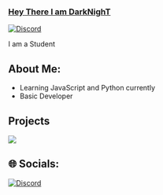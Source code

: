 ### [Hey There I am DarkNighT](https://discord.gg/KbJcNQwpaD)

<a href="https://discord.com/users/1188178871049265282">
<img src="https://discord.c99.nl/widget/theme-3/1188178871049265282.png" alt="Discord"/>
</a>

I am a Student

## About Me:

- Learning JavaScript and Python currently
- Basic Developer

## Projects
<a href = "https://discord.gg/bakchodi">
<img src="https://capsule-render.vercel.app/api?type=waving&color=0:EEFF00,100:a82da8&animation=blink&height=150&reversal=tru&width=100&theme=gruvbox&section=header&text=Trixo&fontColor=15f8ef&fontSize=75&fontAlignY=39" />
</a>

## 🌐 Socials:
[![Discord](https://img.shields.io/badge/Discord-%237289DA.svg?logo=discord&logoColor=white)](https://discord.gg/https://discord.com/users/1188178871049265282)

